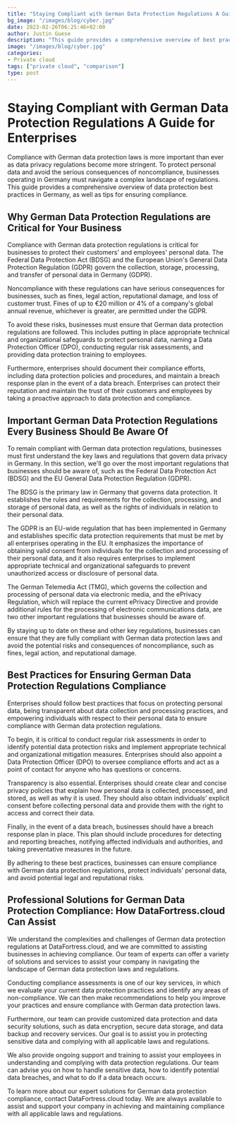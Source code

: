 ```yaml
---
title: "Staying Compliant with German Data Protection Regulations A Guide for Enterprises"
bg_image: "/images/blog/cyber.jpg"
date: 2023-02-26T06:25:46+02:00
author: Justin Guese
description: "This guide provides a comprehensive overview of best practices for data protection in Germany and tips for ensuring compliance."
image: "/images/blog/cyber.jpg"
categories:
- Private cloud
tags: ["private cloud", "comparison"]
type: post
---
```


# Staying Compliant with German Data Protection Regulations A Guide for Enterprises

Compliance with German data protection laws is more important than ever as data privacy regulations become more stringent. To protect personal data and avoid the serious consequences of noncompliance, businesses operating in Germany must navigate a complex landscape of regulations. This guide provides a comprehensive overview of data protection best practices in Germany, as well as tips for ensuring compliance.

## Why German Data Protection Regulations are Critical for Your Business

Compliance with German data protection regulations is critical for businesses to protect their customers' and employees' personal data. The Federal Data Protection Act (BDSG) and the European Union's General Data Protection Regulation (GDPR) govern the collection, storage, processing, and transfer of personal data in Germany (GDPR).

Noncompliance with these regulations can have serious consequences for businesses, such as fines, legal action, reputational damage, and loss of customer trust. Fines of up to €20 million or 4% of a company's global annual revenue, whichever is greater, are permitted under the GDPR.

To avoid these risks, businesses must ensure that German data protection regulations are followed. This includes putting in place appropriate technical and organizational safeguards to protect personal data, naming a Data Protection Officer (DPO), conducting regular risk assessments, and providing data protection training to employees.

Furthermore, enterprises should document their compliance efforts, including data protection policies and procedures, and maintain a breach response plan in the event of a data breach. Enterprises can protect their reputation and maintain the trust of their customers and employees by taking a proactive approach to data protection and compliance.

## Important German Data Protection Regulations Every Business Should Be Aware Of

To remain compliant with German data protection regulations, businesses must first understand the key laws and regulations that govern data privacy in Germany. In this section, we'll go over the most important regulations that businesses should be aware of, such as the Federal Data Protection Act (BDSG) and the EU General Data Protection Regulation (GDPR).

The BDSG is the primary law in Germany that governs data protection. It establishes the rules and requirements for the collection, processing, and storage of personal data, as well as the rights of individuals in relation to their personal data.

The GDPR is an EU-wide regulation that has been implemented in Germany and establishes specific data protection requirements that must be met by all enterprises operating in the EU. It emphasizes the importance of obtaining valid consent from individuals for the collection and processing of their personal data, and it also requires enterprises to implement appropriate technical and organizational safeguards to prevent unauthorized access or disclosure of personal data.

The German Telemedia Act (TMG), which governs the collection and processing of personal data via electronic media, and the ePrivacy Regulation, which will replace the current ePrivacy Directive and provide additional rules for the processing of electronic communications data, are two other important regulations that businesses should be aware of.

By staying up to date on these and other key regulations, businesses can ensure that they are fully compliant with German data protection laws and avoid the potential risks and consequences of noncompliance, such as fines, legal action, and reputational damage.

## Best Practices for Ensuring German Data Protection Regulations Compliance

Enterprises should follow best practices that focus on protecting personal data, being transparent about data collection and processing practices, and empowering individuals with respect to their personal data to ensure compliance with German data protection regulations.

To begin, it is critical to conduct regular risk assessments in order to identify potential data protection risks and implement appropriate technical and organizational mitigation measures. Enterprises should also appoint a Data Protection Officer (DPO) to oversee compliance efforts and act as a point of contact for anyone who has questions or concerns.

Transparency is also essential. Enterprises should create clear and concise privacy policies that explain how personal data is collected, processed, and stored, as well as why it is used. They should also obtain individuals' explicit consent before collecting personal data and provide them with the right to access and correct their data.

Finally, in the event of a data breach, businesses should have a breach response plan in place. This plan should include procedures for detecting and reporting breaches, notifying affected individuals and authorities, and taking preventative measures in the future.

By adhering to these best practices, businesses can ensure compliance with German data protection regulations, protect individuals' personal data, and avoid potential legal and reputational risks.

## Professional Solutions for German Data Protection Compliance: How DataFortress.cloud Can Assist

We understand the complexities and challenges of German data protection regulations at DataFortress.cloud, and we are committed to assisting businesses in achieving compliance. Our team of experts can offer a variety of solutions and services to assist your company in navigating the landscape of German data protection laws and regulations.

Conducting compliance assessments is one of our key services, in which we evaluate your current data protection practices and identify any areas of non-compliance. We can then make recommendations to help you improve your practices and ensure compliance with German data protection laws.

Furthermore, our team can provide customized data protection and data security solutions, such as data encryption, secure data storage, and data backup and recovery services. Our goal is to assist you in protecting sensitive data and complying with all applicable laws and regulations.

We also provide ongoing support and training to assist your employees in understanding and complying with data protection regulations. Our team can advise you on how to handle sensitive data, how to identify potential data breaches, and what to do if a data breach occurs.

To learn more about our expert solutions for German data protection compliance, contact DataFortress.cloud today. We are always available to assist and support your company in achieving and maintaining compliance with all applicable laws and regulations.



